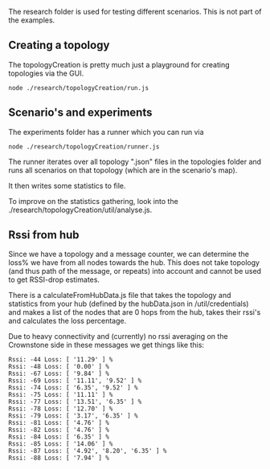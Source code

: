 The research folder is used for testing different scenarios. This is not part of the examples.

## Creating a topology
The topologyCreation is pretty much just a playground for creating topologies via the GUI.
```
node ./research/topologyCreation/run.js
```

## Scenario's and experiments
The experiments folder has a runner which you can run via

```angular2html
node ./research/topologyCreation/runner.js
```

The runner iterates over all topology ".json" files in the topologies folder and runs all scenarios on that topology (which are in the scenario's map).

It then writes some statistics to file.

To improve on the statistics gathering, look into the ./research/topologyCreation/util/analyse.js.


## Rssi from hub
Since we have a topology and a message counter, we can determine the loss% we have from all nodes towards the hub. 
This does not take topology (and thus path of the message, or repeats) into account and cannot be used to get RSSI-drop estimates.

There is a calculateFromHubData.js file that takes the topology and statistics from your hub (defined by the hubData.json in <projectRoot>/util/credentials) and makes a list
of the nodes that are 0 hops from the hub, takes their rssi's and calculates the loss percentage.

Due to heavy connectivity and (currently) no rssi averaging on the Crownstone side in these messages we get things like this:

```
Rssi: -44 Loss: [ '11.29' ] %
Rssi: -48 Loss: [ '0.00' ] %
Rssi: -67 Loss: [ '9.84' ] %
Rssi: -69 Loss: [ '11.11', '9.52' ] %
Rssi: -74 Loss: [ '6.35', '9.52' ] %
Rssi: -75 Loss: [ '11.11' ] %
Rssi: -77 Loss: [ '13.51', '6.35' ] %
Rssi: -78 Loss: [ '12.70' ] %
Rssi: -79 Loss: [ '3.17', '6.35' ] %
Rssi: -81 Loss: [ '4.76' ] %
Rssi: -82 Loss: [ '4.76' ] %
Rssi: -84 Loss: [ '6.35' ] %
Rssi: -85 Loss: [ '14.06' ] %
Rssi: -87 Loss: [ '4.92', '8.20', '6.35' ] %
Rssi: -88 Loss: [ '7.94' ] %
```